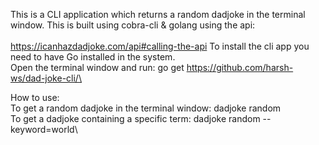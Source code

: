 This is a CLI application which returns a random dadjoke in the terminal window. This is built using cobra-cli & golang using the api: 
<br>
<br>
https://icanhazdadjoke.com/api#calling-the-api
To install the cli app you need to have Go installed in the system.\
Open the terminal window and run: go get https://github.com/harsh-ws/dad-joke-cli/\

How to use:\
To get a random dadjoke in the terminal window: dadjoke random\
To get a dadjoke containing a specific term: dadjoke random --keyword=world\
